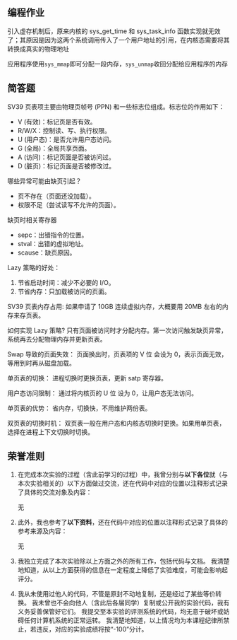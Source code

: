 ## 编程作业

引入虚存机制后，原来内核的 sys_get_time 和 sys_task_info 函数实现就无效了；其原因是因为这两个系统调用传入了一个用户地址的引用，在内核态需要将其转换成真实的物理地址

应用程序使用`sys_mmap`即可分配一段内存，`sys_unmap`收回分配给应用程序的内存

## 简答题

SV39 页表项主要由物理页帧号 (PPN) 和一些标志位组成。标志位的作用如下：
- V (有效)：标记页是否有效。
- R/W/X：控制读、写、执行权限。
- U (用户态)：是否允许用户态访问。
- G (全局)：全局共享页面。
- A (访问)：标记页面是否被访问过。
- D (脏页)：标记页面是否被修改过。

哪些异常可能由缺页引起？
- 页不存在（页面还没加载）。
- 权限不足（尝试读写不允许的页面）。

缺页时相关寄存器
- sepc：出错指令的位置。
- stval：出错的虚拟地址。
- scause：缺页原因。

Lazy 策略的好处：
1. 节省启动时间：减少不必要的 I/O。
2. 节省内存：只加载被访问的页面。

SV39 页表内存占用:
如果申请了 10GB 连续虚拟内存，大概要用 20MB 左右的内存来存页表。

如何实现 Lazy 策略?
只有页面被访问时才分配内存。第一次访问触发缺页异常，系统再去分配物理内存并更新页表。

Swap 导致的页面失效：
页面换出时，页表项的 V 位 会设为 0，表示页面无效，等用到时再从磁盘加载。

单页表的切换：
进程切换时更换页表，更新 satp 寄存器。

用户态访问限制：
通过将内核页的 U 位 设为 0，让用户态无法访问。

单页表的优势：
省内存，切换快，不用维护两份表。

双页表的切换时机：
双页表一般在用户态和内核态切换时更换。如果用单页表，选择在进程上下文切换时切换。

## 荣誉准则

1. 在完成本次实验的过程（含此前学习的过程）中，我曾分别与**以下各位**就（与本次实验相关的）以下方面做过交流，还在代码中对应的位置以注释形式记录了具体的交流对象及内容：

    无

2. 此外，我也参考了**以下资料**，还在代码中对应的位置以注释形式记录了具体的参考来源及内容：

    无

3. 我独立完成了本次实验除以上方面之外的所有工作，包括代码与文档。 我清楚地知道，从以上方面获得的信息在一定程度上降低了实验难度，可能会影响起评分。

4. 我从未使用过他人的代码，不管是原封不动地复制，还是经过了某些等价转换。 我未曾也不会向他人（含此后各届同学）复制或公开我的实验代码，我有义务妥善保管好它们。 我提交至本实验的评测系统的代码，均无意于破坏或妨碍任何计算机系统的正常运转。 我清楚地知道，以上情况均为本课程纪律所禁止，若违反，对应的实验成绩将按“-100”分计。
